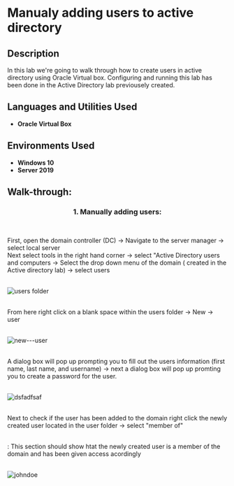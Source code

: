 <h1>Manualy adding users to active directory</h1>

<h2>Description</h2>
In this lab we're going to walk through how to create users in active directory using Oracle Virtual box. Configuring and running this lab has been done in the Active Directory lab previousely created.
<br />


<h2>Languages and Utilities Used</h2>

- <b>Oracle Virtual Box</b>

<h2>Environments Used </h2>

- <b>Windows 10</b>
- <b>Server 2019</b>

<h2>Walk-through:</h2>

<h3><p align="center">
1. Manually adding users:</h3> <br/>

First, open the domain controller (DC) -> Navigate to the server manager -> select local server<br/>
Next select tools in the right hand corner -> select "Active Directory users and computers -> Select the drop down menu of the domain ( created in the Active directory lab) -> select users<br/><br/>

![users folder](https://user-images.githubusercontent.com/129562058/229324885-4d08c0c9-ba02-46ed-84e9-d33b08c86eff.png)<br/><br/>

From here right click on a blank space within the users folder -> New -> user<br/><br/>

![new---user](https://user-images.githubusercontent.com/129562058/229324937-c166733d-7f63-4bbb-8a0f-050c65378257.png)<br/><br/>

A dialog box will pop up prompting you to fill out the users information (first name, last name, and username) -> next a dialog box will pop up promting you to create a password for the user.<br/><br/>

![dsfadfsaf](https://user-images.githubusercontent.com/129562058/229325357-d0b6acdc-9a53-43b8-8079-36da6033fb15.png)<br/><br/>

Next to check if the user has been added to the domain right click the newly created user located in the user folder -> select "member of"<br/><br/>

: This section should show htat the newly created user is a member of the domain and has been given access acordingly<br/><br/>

![johndoe](https://user-images.githubusercontent.com/129562058/229325215-b2c85737-e9bc-4eb8-9c10-cf9c464a8021.png)
